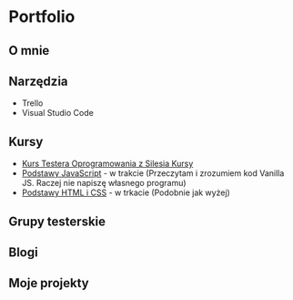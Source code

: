 # Portfolio
## O mnie
## Narzędzia
* Trello
* Visual Studio Code
## Kursy
* [Kurs Testera Oprogramowania z Silesia Kursy](https://melodiazmian.pl/darmowy-kurs-tester-oprogramowania/)
* [Podstawy JavaScript](https://www.udemy.com/course/the-complete-javascript-course/) - w trakcie (Przeczytam i zrozumiem kod Vanilla JS. Raczej nie napiszę własnego programu)
* [Podstawy HTML i CSS](https://www.udemy.com/course/design-and-develop-a-killer-website-with-html5-and-css3/) - w trkacie (Podobnie jak wyżej)
## Grupy testerskie
## Blogi
## Moje projekty
